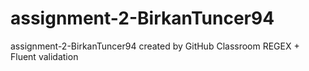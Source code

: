 # assignment-2-BirkanTuncer94
assignment-2-BirkanTuncer94 created by GitHub Classroom
REGEX + Fluent validation
